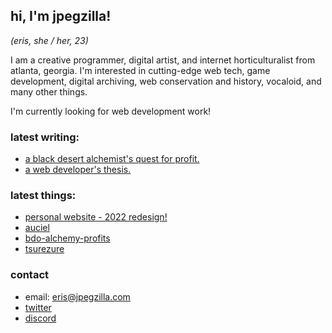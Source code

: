 ## hi, I'm jpegzilla!
_(eris, she / her, 23)_

I am a creative programmer, digital artist, and internet horticulturalist from atlanta, georgia. I'm interested in cutting-edge web tech, game development, digital archiving, web conservation and history, vocaloid, and many other things.

I'm currently looking for web development work!

### latest writing:

  - [a black desert alchemist's quest for profit.](https://jpegzilla.com/blog/posts/black-desert-market-alchemy.html)
  - [a web developer's thesis.](https://github.com/jpegzilla/thesis)

### latest things:

  - [personal website - 2022 redesign!](https://jpegzilla.com)
  - [auciel](https://github.com/jpegzilla/auciel)
  - [bdo-alchemy-profits](https://github.com/jpegzilla/bdo-alchemy-profits)
  - [tsurezure](https://github.com/jpegzilla/tsurezure)

### contact

  - email: eris@jpegzilla.com
  - [twitter](https://twitter.com/jpegzilla)
  - [discord](https://discordapp.com/invite/Ft9rVA6)

